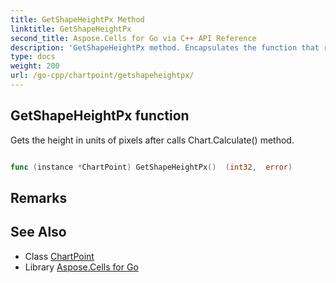 ```yaml
---
title: GetShapeHeightPx Method 
linktitle: GetShapeHeightPx
second_title: Aspose.Cells for Go via C++ API Reference
description: 'GetShapeHeightPx method. Encapsulates the function that represents getshapeheightpx in Go.'
type: docs
weight: 200
url: /go-cpp/chartpoint/getshapeheightpx/
---
```


## GetShapeHeightPx function

Gets the height in units of pixels after calls Chart.Calculate() method.

```go

func (instance *ChartPoint) GetShapeHeightPx()  (int32,  error) 

```

## Remarks


## See Also

* Class [ChartPoint](../)
* Library [Aspose.Cells for Go](../../)
